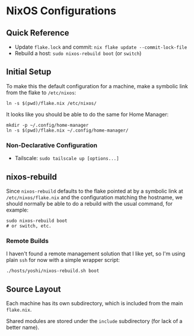 # NixOS Configurations

## Quick Reference
- Update `flake.lock` and commit: `nix flake update --commit-lock-file`
- Rebuild a host: `sudo nixos-rebuild boot` (or `switch`)

## Initial Setup
To make this the default configuration for a machine, make a symbolic link
from the flake to `/etc/nixos`:

```shell
ln -s $(pwd)/flake.nix /etc/nixos/
```

It looks like you should be able to do the same for Home Manager:

```shell
mkdir -p ~/.config/home-manager
ln -s $(pwd)/flake.nix ~/.config/home-manager/
```


### Non-Declarative Configuration
- Tailscale: `sudo tailscale up [options...]`

## nixos-rebuild
Since `nixos-rebuild` defaults to the flake pointed at by a symbolic link at
`/etc/nixos/flake.nix` and the configuration matching the hostname, we should
normally be able to do a rebuild with the usual command, for example:

```shell
sudo nixos-rebuild boot
# or switch, etc.
```

### Remote Builds
I haven't found a remote management solution that I like yet, so I'm using
plain `ssh` for now with a simple wrapper script:

```shell
./hosts/yoshi/nixos-rebuild.sh boot
```

## Source Layout

Each machine has its own subdirectory, which is included from the main
`flake.nix`.

Shared modules are stored under the `include` subdirectory
(for lack of a better name).
